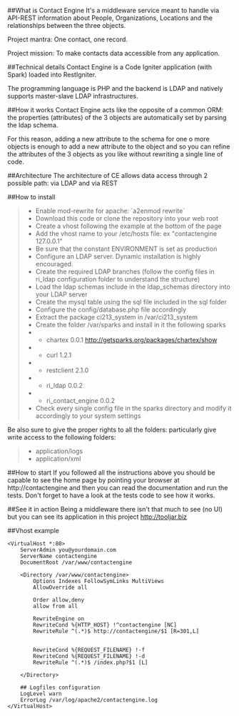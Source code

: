 ##What is Contact Engine
It's a middleware service meant to handle via API-REST information about People, Organizations, Locations and the relationships between the three objects.

Project mantra: One contact, one record.

Project mission: To make contacts data accessible from any application.

##Technical details
Contact Engine is a Code Igniter application (with Spark) loaded into RestIgniter.

The programming language is PHP and the backend is LDAP and natively supports master-slave LDAP infrastructures.

##How it works
Contact Engine acts like the opposite of a common ORM: the properties (attributes) of the 3 objects are automatically set by parsing the ldap schema. 

For this reason, adding a new attribute to the schema for one o more objects is enough to add a new attribute to the object and so
you can refine the attributes of the 3 objects as you like without rewriting a single line of code.

##Architecture
The architecture of CE allows data access through 2 possible path: via LDAP and via REST 

##How to install
> * Enable mod-rewrite for apache: ´a2enmod rewrite´
> * Download this code or clone the repository into your web root
> * Create a vhost following the example at the bottom of the page
> * Add the vhost name to your /etc/hosts file: ex "contactengine 127.0.0.1"
> * Be sure that the constant ENVIRONMENT is set as production 
> * Configure an LDAP server. Dynamic installation is highly encouraged.
> * Create the required LDAP branches (follow the config files in ri_ldap configuration folder to understand the structure)
> * Load the ldap schemas include in the ldap_schemas directory into your LDAP server
> * Create the mysql table using the sql file included in the sql folder
> * Configure the config/database.php file accordingly
> * Extract the package ci213_system in /var/ci213_system
> * Create the folder /var/sparks and install in it the following sparks
> * * chartex 0.0.1 http://getsparks.org/packages/chartex/show
> * * curl 1.2.1
> * * restclient 2.1.0
> * * ri_ldap 0.0.2
> * * ri_contact_engine 0.0.2
> * Check every single config file in the sparks directory and modify it accordingly to your system settings

Be also sure to give the proper rights to all the folders: particularly give write access to the following folders:
> * application/logs
> * application/xml

##How to start
If you followed all the instructions above you should be capable to see the home page by pointing your browser at http://contactengine 
and then you can read the documentation and run the tests. Don't forget to have a look at the tests code to see how it works. 

##See it in action
Being a middleware there isn't that much to see (no UI) but you can see its application in this project http://tooljar.biz

##Vhost example

	<VirtualHost *:80>
		ServerAdmin you@yourdomain.com
		ServerName contactengine
		DocumentRoot /var/www/contactengine
	
		<Directory /var/www/contactengine>
			Options Indexes FollowSymLinks MultiViews
			AllowOverride all
	
			Order allow,deny
			allow from all
	
	        RewriteEngine on
	        RewriteCond %{HTTP_HOST} !^contactengine [NC]
	        RewriteRule ^(.*)$ http://contactengine/$1 [R=301,L]
	
	
	        RewriteCond %{REQUEST_FILENAME} !-f
	        RewriteCond %{REQUEST_FILENAME} !-d
	        RewriteRule ^(.*)$ /index.php?$1 [L]	
	
		</Directory>
	
		## Logfiles configuration
		LogLevel warn
		ErrorLog /var/log/apache2/contactengine.log
	</VirtualHost>
